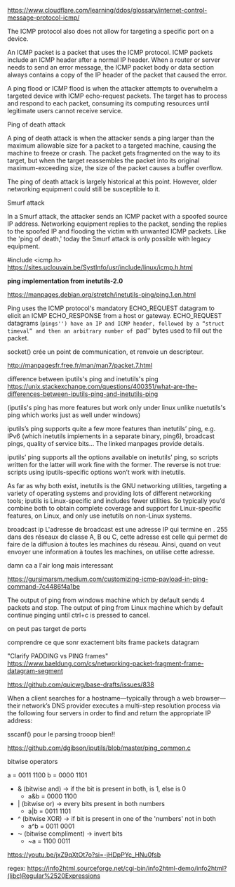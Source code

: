 
https://www.cloudflare.com/learning/ddos/glossary/internet-control-message-protocol-icmp/

The ICMP protocol also does not allow for targeting a specific port on a device.

An ICMP packet is a packet that uses the ICMP protocol. ICMP packets include an ICMP header after a normal IP header. When a router or server needs to send an error message, the ICMP packet body or data section always contains a copy of the IP header of the packet that caused the error.

A ping flood or ICMP flood is when the attacker attempts to overwhelm a targeted device with ICMP echo-request packets. The target has to process and respond to each packet, consuming its computing resources until legitimate users cannot receive service.


Ping of death attack

A ping of death attack is when the attacker sends a ping larger than the maximum allowable size for a packet to a targeted machine, causing the machine to freeze or crash. The packet gets fragmented on the way to its target, but when the target reassembles the packet into its original maximum-exceeding size, the size of the packet causes a buffer overflow.

The ping of death attack is largely historical at this point. However, older networking equipment could still be susceptible to it.

Smurf attack

In a Smurf attack, the attacker sends an ICMP packet with a spoofed source IP address. Networking equipment replies to the packet, sending the replies to the spoofed IP and flooding the victim with unwanted ICMP packets. Like the 'ping of death,' today the Smurf attack is only possible with legacy equipment.

#include <icmp.h>
https://sites.uclouvain.be/SystInfo/usr/include/linux/icmp.h.html

**ping implementation from inetutils-2.0**

https://manpages.debian.org/stretch/inetutils-ping/ping.1.en.html

Ping uses the ICMP protocol's mandatory ECHO_REQUEST datagram to elicit an ICMP ECHO_RESPONSE from a host or gateway. ECHO_REQUEST datagrams (``pings'') have an IP and ICMP header, followed by a “struct timeval” and then an arbitrary number of ``pad'' bytes used to fill out the packet.

socket() crée un point de communication, et renvoie un descripteur.

http://manpagesfr.free.fr/man/man7/packet.7.html


  difference between iputils's ping and inetutils's ping
https://unix.stackexchange.com/questions/400351/what-are-the-differences-between-iputils-ping-and-inetutils-ping

(iputils's ping has more features but work only under linux unlike nuetutils's ping which works just as well under windows)

iputils’s ping supports quite a few more features than inetutils’ ping, e.g. IPv6 (which inetutils implements in a separate binary, ping6), broadcast pings, quality of service bits... The linked manpages provide details.

iputils’ ping supports all the options available on inetutils’ ping, so scripts written for the latter will work fine with the former. The reverse is not true: scripts using iputils-specific options won’t work with inetutils.

As far as why both exist, inetutils is the GNU networking utilities, targeting a variety of operating systems and providing lots of different networking tools; iputils is Linux-specific and includes fewer utilities. So typically you’d combine both to obtain complete coverage and support for Linux-specific features, on Linux, and only use inetutils on non-Linux systems.



  broadcast ip 
L'adresse de broadcast est une adresse IP qui termine en . 255 dans des réseaux de classe A, B ou C, cette adresse est celle qui permet de faire de la diffusion à toutes les machines du réseau. Ainsi, quand on veut envoyer une information à toutes les machines, on utilise cette adresse.

  damn ca a l'air long mais interessant

https://gursimarsm.medium.com/customizing-icmp-payload-in-ping-command-7c4486f4a1be

The output of ping from windows machine which by default sends 4 packets and stop.
The output of ping from Linux machine which by default continue pinging until ctrl+c is pressed to cancel.

on peut pas target de ports

comprendre ce que sonr exactement bits frame packets datagram

"Clarify PADDING vs PING frames"
https://www.baeldung.com/cs/networking-packet-fragment-frame-datagram-segment



https://github.com/quicwg/base-drafts/issues/838


When a client searches for a hostname—typically through a web browser—their network’s DNS provider executes a multi-step resolution process via the following four servers in order to find and return the appropriate IP address:



sscanf() pour le parsing trooop bien!!


https://github.com/dgibson/iputils/blob/master/ping_common.c


  bitwise operators

a = 0011 1100
b = 0000 1101

* & (bitwise and)	-> if the bit is present in both, is 1, else is 0
  * a&b = 0000 1100
* | (bitwise or)	-> every bits present in both numbers
  * a|b = 0011 1101
* ^ (bitwise XOR)	-> if bit is present in one of the 'numbers' not in both
  * a^b = 0011 0001
* ⁓ (bitwise compliment) -> invert bits
  * ~a  = 1100 0011

https://youtu.be/jxZ9qXtOt7o?si=-jHDpPYc_HNu0fsb


regex:
https://info2html.sourceforge.net/cgi-bin/info2html-demo/info2html?(libc)Regular%2520Expressions
